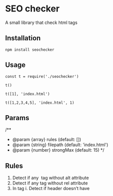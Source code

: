SEO checker
=========

A small library that check html tags

## Installation

  `npm install seochecker`

## Usage

    const t = require('./seochecker')

    t()

    t([1], 'index.html')

    t([1,2,3,4,5], 'index.html', 1)

## Params

/**
 * @param {array} rules (default: [])
 * @param {string} filepath (default: 'index.html')
 * @param {number} strongMax (default: 15)
*/

## Rules

1. Detect if any <img /> tag without alt attribute
2. Detect if any <a /> tag without rel attribute
3. In <head> tag
i. Detect if header doesn’t have <title> tag
ii. Detect if header doesn’t have <meta name=“descriptions” ... /> tag
iii. Detect if header doesn’t have <meta name=“keywords” ... /> tag
4. Detect if there’re more than 15 <strong> tag in HTML (15 is a value should be configurable by user)
5. Detect if a HTML have more than one <H1> tag.
